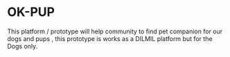 # OK-PUP
This platform / prototype will help community to find pet companion for our dogs and pups , this prototype is works as a DILMIL platform but for the Dogs only.
